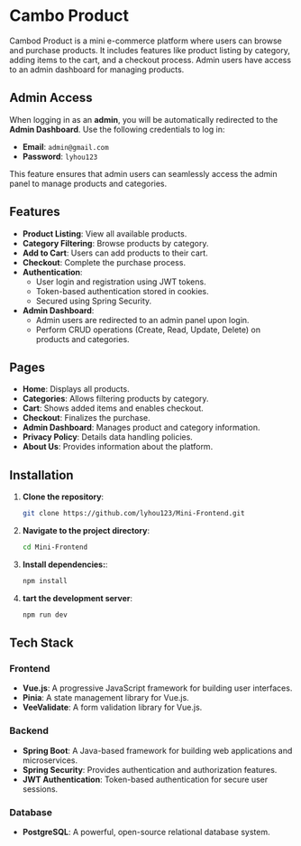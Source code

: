 # Cambo Product

Cambod Product is a mini e-commerce platform where users can browse and purchase products. It includes features like product listing by category, adding items to the cart, and a checkout process. Admin users have access to an admin dashboard for managing products.

## Admin Access

When logging in as an **admin**, you will be automatically redirected to the **Admin Dashboard**. Use the following credentials to log in:

- **Email**: `admin@gmail.com`
- **Password**: `lyhou123`

This feature ensures that admin users can seamlessly access the admin panel to manage products and categories.

## Features

- **Product Listing**: View all available products.
- **Category Filtering**: Browse products by category.
- **Add to Cart**: Users can add products to their cart.
- **Checkout**: Complete the purchase process.
- **Authentication**:
  - User login and registration using JWT tokens.
  - Token-based authentication stored in cookies.
  - Secured using Spring Security.
- **Admin Dashboard**:
  - Admin users are redirected to an admin panel upon login.
  - Perform CRUD operations (Create, Read, Update, Delete) on products and categories.

## Pages

- **Home**: Displays all products.
- **Categories**: Allows filtering products by category.
- **Cart**: Shows added items and enables checkout.
- **Checkout**: Finalizes the purchase.
- **Admin Dashboard**: Manages product and category information.
- **Privacy Policy**: Details data handling policies.
- **About Us**: Provides information about the platform.

## Installation

1. **Clone the repository**:
   ```bash
   git clone https://github.com/lyhou123/Mini-Frontend.git
2. **Navigate to the project directory**:
   ```bash
   cd Mini-Frontend
3. **Install dependencies:**:
   ```bash
   npm install
4. **tart the development server**:
   ```bash
   npm run dev

## Tech Stack

### Frontend
- **Vue.js**: A progressive JavaScript framework for building user interfaces.
- **Pinia**: A state management library for Vue.js.
- **VeeValidate**: A form validation library for Vue.js.

### Backend
- **Spring Boot**: A Java-based framework for building web applications and microservices.
- **Spring Security**: Provides authentication and authorization features.
- **JWT Authentication**: Token-based authentication for secure user sessions.

### Database
- **PostgreSQL**: A powerful, open-source relational database system.